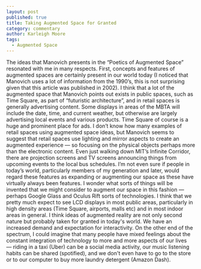 ```yaml
---
layout: post
published: true
title: Taking Augmented Space for Granted
category: commentary
author: Karleigh Moore
tags: 
  - Augmented Space
---
```


The ideas that Manovich presents in the “Poetics of Augmented Space” resonated with me in many respects. First, concepts and features of augmented spaces are certainly present in our world today (I noticed that Manovich uses a lot of information from the 1990’s, this is not surprising given that this article was published in 2002). I think that a lot of the augmented space that Manovich points out exists in public spaces, such as Time Square, as part of “futuristic architecture”, and in retail spaces is generally advertising content. Some displays in areas of the MBTA will include the date, time, and current weather, but otherwise are largely advertising local events and various products. Time Square of course is a huge and prominent place for ads. I don’t know how many examples of retail spaces using augmented space ideas, but Manovich seems to suggest that retail spaces use lighting and mirror aspects to create an augmented experience — so focusing on the physical objects perhaps more than the electronic content. Even just walking down MIT’s Infinite Corridor, there are projection screens and TV screens announcing things from upcoming events to the local bus schedules. I’m not even sure if people in today’s world, particularly members of my generation and later, would regard these features as expanding or augmenting our space as these have virtually always been features. I wonder what sorts of things will be invented that we might consider to augment our space in this fashion — perhaps Google Glass and Oculus Rift sorts of technologies. I think that we pretty much expect to see LCD displays in most public areas, particularly in high density areas (Time Square, airports, malls etc) and in most indoor areas in general. I think ideas of augmented reality are not only second nature but probably taken for granted in today's world. We have an increased demand and expectation for interactivity. On the other end of the spectrum, I could imagine that many people have mixed feelings about the constant integration of technology to more and more aspects of our lives — riding in a taxi (Uber) can be a social media activity, our music listening habits can be shared (spotified), and we don't even have to go to the store or to our computer to buy more laundry detergent (Amazon Dash).